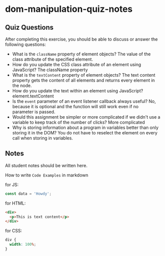 # dom-manipulation-quiz-notes

## Quiz Questions

After completing this exercise, you should be able to discuss or answer the following questions:

- What is the `className` property of element objects?
  The value of the class attribute of the specified element.
- How do you update the CSS class attribute of an element using JavaScript?
  The className property
- What is the `textContent` property of element objects?
  The text content property gets the content of all elements and returns every element in the node.
- How do you update the text within an element using JavaScript?
  element.textContent
- Is the `event` parameter of an event listener callback always useful?
  No, because it is optional and the function will still work even if no parameter is passed.
- Would this assignment be simpler or more complicated if we didn't use a variable to keep track of the number of clicks?
  More complicated
- Why is storing information about a program in variables better than only storing it in the DOM?
  You do not have to reselect the element on every call when storing in variables.

## Notes

All student notes should be written here.

How to write `Code Examples` in markdown

for JS:

```javascript
const data = 'Howdy';
```

for HTML:

```html
<div>
  <p>This is text content</p>
</div>
```

for CSS:

```css
div {
  width: 100%;
}
```
